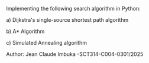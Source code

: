 ﻿Implementing the following search algorithm in Python:
 
a) Dijkstra's single-source shortest path algorithm

b) A* Algorithm

c) Simulated Annealing algorithm

Author: Jean Claude Imbuka -SCT314-C004-0301/2025
